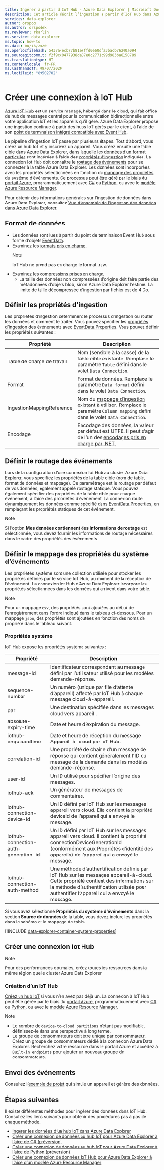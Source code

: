 ```yaml
---
title: Ingérer à partir d’IoT Hub - Azure Data Explorer | Microsoft Docs
description: Cet article décrit l’ingestion à partir d’IoT Hub dans Azure Data Explorer.
services: data-explorer
author: orspod
ms.author: orspodek
ms.reviewer: rkarlin
ms.service: data-explorer
ms.topic: how-to
ms.date: 08/13/2020
ms.openlocfilehash: 5437a4ecb77b81e7ffd0e60dfa3bacb76240a094
ms.sourcegitcommit: f2f9cc0477938da87e0c2771c99d983ba8158789
ms.translationtype: HT
ms.contentlocale: fr-FR
ms.lasthandoff: 09/07/2020
ms.locfileid: "89502702"
---
```

# <a name="create-a-connection-to-iot-hub"></a>Créer une connexion à IoT Hub

[Azure IoT Hub](https://docs.microsoft.com/azure/iot-hub/about-iot-hub) est un service managé, hébergé dans le cloud, qui fait office de hub de messages central pour la communication bidirectionnelle entre votre application IoT et les appareils qu’il gère. Azure Data Explorer propose une ingestion continue à partir des hubs IoT gérés par le client, à l’aide de son [point de terminaison intégré compatible avec Event Hub](https://docs.microsoft.com/azure/iot-hub/iot-hub-devguide-messages-d2c#routing-endpoints).

Le pipeline d’ingestion IoT passe par plusieurs étapes. Tout d’abord, vous créez un hub IoT et y inscrivez un appareil. Vous créez ensuite une table cible dans Azure Data Explorer, dans laquelle les [données d’un format particulier](#data-format) sont ingérées à l’aide des [propriétés d’ingestion](#set-ingestion-properties) indiquées. La connexion Iot Hub doit connaître le [routage des événements](#set-events-routing) pour se connecter à la table Azure Data Explorer. Les données sont incorporées avec les propriétés sélectionnées en fonction du [mappage des propriétés du système d’événements](#set-event-system-properties-mapping). Ce processus peut être géré par le biais du [portail Azure](ingest-data-iot-hub.md), programmatiquement avec [C#](data-connection-iot-hub-csharp.md) ou [Python](data-connection-iot-hub-python.md), ou avec le [modèle Azure Resource Manager](data-connection-iot-hub-resource-manager.md).

Pour obtenir des informations générales sur l’ingestion de données dans Azure Data Explorer, consultez [Vue d’ensemble de l’ingestion des données dans Azure Data Explorer](ingest-data-overview.md).

## <a name="data-format"></a>Format de données

* Les données sont lues à partir du point de terminaison Event Hub sous forme d’objets [EventData](https://docs.microsoft.com/dotnet/api/microsoft.servicebus.messaging.eventdata?view=azure-dotnet).
* Examinez les [formats pris en charge](ingestion-supported-formats.md).
    > [!NOTE]
    > IoT Hub ne prend pas en charge le format .raw.
* Examinez les [compressions prises en charge](ingestion-supported-formats.md#supported-data-compression-formats).
  * La taille des données non compressées d’origine doit faire partie des métadonnées d’objets blob, sinon Azure Data Explorer l’estime. La limite de taille décompressée d’ingestion par fichier est de 4 Go.

## <a name="set-ingestion-properties"></a>Définir les propriétés d’ingestion

Les propriétés d’ingestion déterminent le processus d’ingestion où router les données et comment le traiter. Vous pouvez spécifier les [propriétés d’ingestion](ingestion-properties.md) des événements avec [EventData.Properties](https://docs.microsoft.com/dotnet/api/microsoft.servicebus.messaging.eventdata.properties?view=azure-dotnet#Microsoft_ServiceBus_Messaging_EventData_Properties). Vous pouvez définir les propriétés suivantes :

|Propriété |Description|
|---|---|
| Table de charge de travail | Nom (sensible à la casse) de la table cible existante. Remplace le paramètre `Table` défini dans le volet `Data Connection`. |
| Format | Format de données. Remplace le paramètre `Data format` défini dans le volet `Data Connection`. |
| IngestionMappingReference | Nom du [mappage d’ingestion](kusto/management/create-ingestion-mapping-command.md) existant à utiliser. Remplace le paramètre `Column mapping` défini dans le volet `Data Connection`.|
| Encodage |  Encodage des données, la valeur par défaut est UTF8. Il peut s’agir de l’un des [encodages pris en charge par .NET](https://docs.microsoft.com/dotnet/api/system.text.encoding?view=netframework-4.8#remarks). |

## <a name="set-events-routing"></a>Définir le routage des événements

Lors de la configuration d’une connexion Iot Hub au cluster Azure Data Explorer, vous spécifiez les propriétés de la table cible (nom de table, format de données et mappage). Ce paramétrage est le routage par défaut de vos données, également appelé routage statique.
Vous pouvez également spécifier des propriétés de la table cible pour chaque événement, à l’aide des propriétés d’événement. La connexion route dynamiquement les données comme spécifié dans [EventData.Properties](https://docs.microsoft.com/dotnet/api/microsoft.servicebus.messaging.eventdata.properties?view=azure-dotnet#Microsoft_ServiceBus_Messaging_EventData_Properties), en remplaçant les propriétés statiques de cet événement.

> [!Note]
> Si l’option **Mes données contiennent des informations de routage** est sélectionnée, vous devez fournir les informations de routage nécessaires dans le cadre des propriétés des événements.

## <a name="set-event-system-properties-mapping"></a>Définir le mappage des propriétés du système d’événements

Les propriétés système sont une collection utilisée pour stocker les propriétés définies par le service IoT Hub, au moment de la réception de l’événement. La connexion Iot Hub d’Azure Data Explorer incorpore les propriétés sélectionnées dans les données qui arrivent dans votre table.

> [!Note]
> Pour un mappage `csv`, des propriétés sont ajoutées au début de l’enregistrement dans l’ordre indiqué dans le tableau ci-dessous. Pour un mappage `json`, des propriétés sont ajoutées en fonction des noms de propriété dans le tableau suivant.

### <a name="system-properties"></a>Propriétés système

IoT Hub expose les propriétés système suivantes :

|Propriété |Description|
|---|---|
| message-id | Identificateur correspondant au message défini par l’utilisateur utilisé pour les modèles demande-réponse. |
| sequence-number | Un numéro (unique par file d’attente d’appareil) affecté par IoT Hub à chaque message cloud-à-appareil. |
| par | Une destination spécifiée dans les messages cloud vers appareil . |
| absolute-expiry-time | Date et heure d’expiration du message. |
| iothub-enqueuedtime | Date et heure de réception du message Appareil-à-cloud par IoT Hub. |
| correlation-id| Une propriété de chaîne d’un message de réponse qui contient généralement l'ID du message de la demande dans les modèles demande-réponse. |
| user-id| Un ID utilisé pour spécifier l’origine des messages. |
| iothub-ack| Un générateur de messages de commentaires. |
| iothub-connection-device-id| Un ID défini par IoT Hub sur les messages appareil vers cloud. Elle contient la propriété deviceId de l’appareil qui a envoyé le message. |
| iothub-connection-auth-generation-id| Un ID défini par IoT Hub sur les messages appareil vers cloud. Il contient la propriété connectionDeviceGenerationId (conformément aux Propriétés d’identité des appareils) de l’appareil qui a envoyé le message. |
| iothub-connection-auth-method| Une méthode d’authentification définie par IoT Hub sur les messages appareil-à-cloud. Cette propriété contient des informations sur la méthode d’authentification utilisée pour authentifier l’appareil qui a envoyé le message. |

Si vous avez sélectionné **Propriétés du système d’événements** dans la section **Source de données** de la table, vous devez inclure les propriétés dans le schéma et le mappage de table.

[!INCLUDE [data-explorer-container-system-properties](includes/data-explorer-container-system-properties.md)]

## <a name="create-iot-hub-connection"></a>Créer une connexion Iot Hub

> [!Note]
> Pour des performances optimales, créez toutes les ressources dans la même région que le cluster Azure Data Explorer.

### <a name="create-an-iot-hub"></a>Création d’un IoT Hub

[Créez un hub IoT](ingest-data-iot-hub.md#create-an-iot-hub) si vous n’en avez pas déjà un. La connexion à IoT Hub peut être gérée par le biais du [portail Azure](ingest-data-iot-hub.md), programmatiquement avec [C#](data-connection-iot-hub-csharp.md) ou [Python](data-connection-iot-hub-python.md), ou avec le [modèle Azure Resource Manager](data-connection-iot-hub-resource-manager.md).

> [!Note]
> * Le nombre de `device-to-cloud partitions` n’étant pas modifiable, définissez-le dans une perspective à long terme.
> * Le groupe de consommateurs doit être unique par consommateur. Créez un groupe de consommateurs dédié à la connexion Azure Data Explorer. Recherchez votre ressource dans le portail Azure et accédez à `Built-in endpoints` pour ajouter un nouveau groupe de consommateurs.

## <a name="sending-events"></a>Envoi des événements

Consultez l’[exemple de projet](https://github.com/Azure-Samples/azure-iot-samples-csharp/tree/master/iot-hub/Quickstarts/simulated-device) qui simule un appareil et génère des données.

## <a name="next-steps"></a>Étapes suivantes

Il existe différentes méthodes pour ingérer des données dans IoT Hub. Consultez les liens suivants pour obtenir des procédures pas à pas de chaque méthode.

* [Ingérer les données d’un hub IoT dans Azure Data Explorer](ingest-data-iot-hub.md)
* [Créer une connexion de données au hub IoT pour Azure Data Explorer à l’aide de C# (préversion)](data-connection-iot-hub-csharp.md)
* [Créer une connexion de données au hub IoT pour Azure Data Explorer à l’aide de Python (préversion)](data-connection-iot-hub-python.md)
* [Créer une connexion de données IoT Hub pour Azure Data Explorer à l’aide d’un modèle Azure Resource Manager](data-connection-iot-hub-resource-manager.md)
